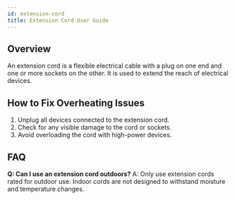 ```yaml
---
id: extension-cord
title: Extension Cord User Guide
---
```


## Overview
An extension cord is a flexible electrical cable with a plug on one end and one or more sockets on the other. It is used to extend the reach of electrical devices.

## How to Fix Overheating Issues
1. Unplug all devices connected to the extension cord.
2. Check for any visible damage to the cord or sockets.
3. Avoid overloading the cord with high-power devices.

## FAQ
**Q: Can I use an extension cord outdoors?**
A: Only use extension cords rated for outdoor use. Indoor cords are not designed to withstand moisture and temperature changes.